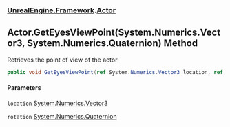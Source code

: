 ### [UnrealEngine.Framework](./UnrealEngine-Framework.md 'UnrealEngine.Framework').[Actor](./Actor.md 'UnrealEngine.Framework.Actor')
## Actor.GetEyesViewPoint(System.Numerics.Vector3, System.Numerics.Quaternion) Method
Retrieves the point of view of the actor  
```csharp
public void GetEyesViewPoint(ref System.Numerics.Vector3 location, ref System.Numerics.Quaternion rotation);
```
#### Parameters
<a name='UnrealEngine-Framework-Actor-GetEyesViewPoint(System-Numerics-Vector3_System-Numerics-Quaternion)-location'></a>
`location` [System.Numerics.Vector3](https://docs.microsoft.com/en-us/dotnet/api/System.Numerics.Vector3 'System.Numerics.Vector3')  
  
<a name='UnrealEngine-Framework-Actor-GetEyesViewPoint(System-Numerics-Vector3_System-Numerics-Quaternion)-rotation'></a>
`rotation` [System.Numerics.Quaternion](https://docs.microsoft.com/en-us/dotnet/api/System.Numerics.Quaternion 'System.Numerics.Quaternion')  
  

